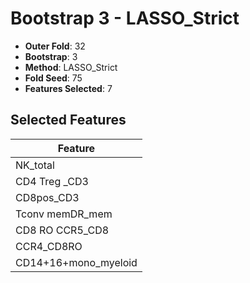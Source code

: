 # Bootstrap 3 - LASSO_Strict

- **Outer Fold**: 32
- **Bootstrap**: 3
- **Method**: LASSO_Strict
- **Fold Seed**: 75
- **Features Selected**: 7

## Selected Features

| Feature |
|---------|
| NK_total |
| CD4 Treg _CD3 |
| CD8pos_CD3 |
| Tconv memDR_mem |
| CD8 RO CCR5_CD8 |
| CCR4_CD8RO |
| CD14+16+mono_myeloid |
